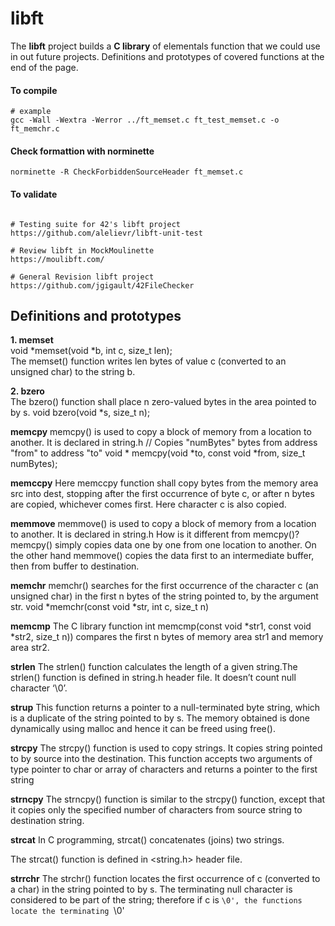 # libft
The **libft** project builds a **C library** of elementals function that we could use in out future projects. Definitions and prototypes of covered functions at the end of the page.

#### To compile
```shell
# example
gcc -Wall -Wextra -Werror ../ft_memset.c ft_test_memset.c -o ft_memchr.c
```

#### Check formattion with norminette
```shell
norminette -R CheckForbiddenSourceHeader ft_memset.c
```

#### To validate
```shell

# Testing suite for 42's libft project
https://github.com/alelievr/libft-unit-test

# Review libft in MockMoulinette
https://moulibft.com/

# General Revision libft project
https://github.com/jgigault/42FileChecker
```

## Definitions and prototypes

**1. memset**\
void *memset(void *b, int c, size_t len);\
The memset() function writes len bytes of value c (converted to an unsigned char) to the string b.

**2. bzero**\
The bzero() function shall place n zero-valued bytes in the area pointed to by s.
void bzero(void *s, size_t n);

**memcpy**
memcpy() is used to copy a block of memory from a location to another. It is declared in string.h
// Copies "numBytes" bytes from address "from" to address "to"
void * memcpy(void *to, const void *from, size_t numBytes);

**memccpy**
Here memccpy function shall copy bytes from the memory area src into dest, stopping after the first occurrence of byte c, or after n bytes are copied, whichever comes first. Here character c is also copied.

**memmove**
memmove() is used to copy a block of memory from a location to another. It is declared in string.h
How is it different from memcpy()?
memcpy() simply copies data one by one from one location to another. On the other hand memmove() copies the data first to an intermediate buffer, then from buffer to destination.

**memchr**
memchr() searches for the first occurrence of the character c (an unsigned char) in the first n bytes of the string pointed to, by the argument str.
void *memchr(const void *str, int c, size_t n)

**memcmp**
The C library function int memcmp(const void *str1, const void *str2, size_t n)) compares the first n bytes of memory area str1 and memory area str2.

**strlen**
The strlen() function calculates the length of a given string.The strlen() function is defined in string.h header file. It doesn’t count null character ‘\0’.

**strup**
This function returns a pointer to a null-terminated byte string, which is a duplicate of the string pointed to by s. The memory obtained is done dynamically using malloc and hence it can be freed using free().

**strcpy**
The strcpy() function is used to copy strings. It copies string pointed to by source into the destination. This function accepts two arguments of type pointer to char or array of characters and returns a pointer to the first string

**strncpy**
The strncpy() function is similar to the strcpy() function, except that it copies only the specified number of characters from source string to destination string.

**strcat**
In C programming, strcat() concatenates (joins) two strings.

The strcat() function is defined in <string.h> header file.

**strrchr**
The strchr() function locates the first occurrence of c (converted to a char) in the string pointed to by s.  The terminating null character is considered to be part of the string; therefore if c is `\0', the functions locate the terminating `\0'

